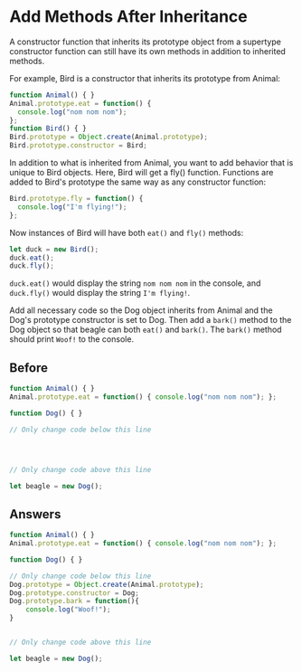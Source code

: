 # Add Methods After Inheritance
A constructor function that inherits its prototype object from a supertype constructor function can still have its own methods in addition to inherited methods.

For example, Bird is a constructor that inherits its prototype from Animal:
```javascript
function Animal() { }
Animal.prototype.eat = function() {
  console.log("nom nom nom");
};
function Bird() { }
Bird.prototype = Object.create(Animal.prototype);
Bird.prototype.constructor = Bird;
```
In addition to what is inherited from Animal, you want to add behavior that is unique to Bird objects. 
Here, Bird will get a fly() function. Functions are added to Bird's prototype the same way as any constructor function:
```javascript
Bird.prototype.fly = function() {
  console.log("I'm flying!");
};
```
Now instances of Bird will have both `eat()` and `fly()` methods:
```javascript
let duck = new Bird();
duck.eat();
duck.fly();
```
`duck.eat()` would display the string `nom nom nom` in the console, and `duck.fly()` would display the string `I'm flying!`.

Add all necessary code so the Dog object inherits from Animal and the Dog's prototype constructor is set to Dog. 
Then add a `bark()` method to the Dog object so that beagle can both `eat()` and `bark()`. 
The `bark()` method should print `Woof!` to the console.

## Before
```javascript
function Animal() { }
Animal.prototype.eat = function() { console.log("nom nom nom"); };

function Dog() { }

// Only change code below this line




// Only change code above this line

let beagle = new Dog();
```
## Answers
```javascript
function Animal() { }
Animal.prototype.eat = function() { console.log("nom nom nom"); };

function Dog() { }

// Only change code below this line
Dog.prototype = Object.create(Animal.prototype);
Dog.prototype.constructor = Dog;
Dog.prototype.bark = function(){
    console.log("Woof!");
}


// Only change code above this line

let beagle = new Dog();
```

